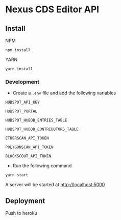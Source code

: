 # Nexus CDS Editor API

## Install

NPM

```
npm install
```

YARN

```
yarn install
```

### Development

- Create a `.env` file and add the following variables

`HUBSPOT_API_KEY`

`HUBSPOT_PORTAL`

`HUBSPOT_HUBDB_ENTRIES_TABLE`

`HUBSPOT_HUBDB_CONTRIBUTORS_TABLE`

`ETHERSCAN_API_TOKEN`

`POLYGONSCAN_API_TOKEN`

`BLOCKSCOUT_API_TOKEN`

- Run the following command

```
yarn start
```

A server will be started at [http://localhost:5000](http://localhost:5000)

## Deployment

Push to heroku
